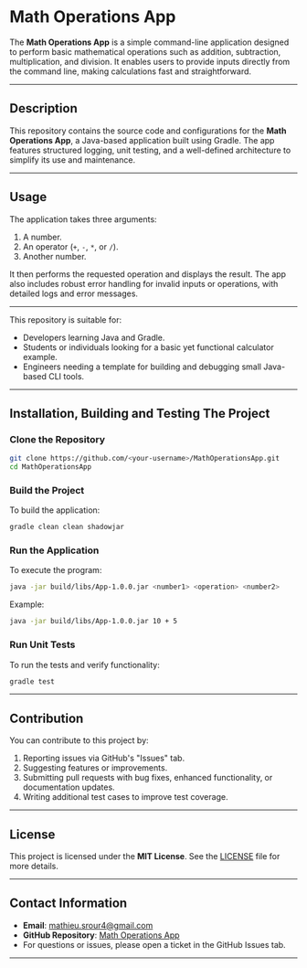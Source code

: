 # Math Operations App

The **Math Operations App** is a simple command-line application designed to perform basic mathematical operations such as addition, subtraction, multiplication, and division. It enables users to provide inputs directly from the command line, making calculations fast and straightforward.

---

## Description
This repository contains the source code and configurations for the **Math Operations App**, a Java-based application built using Gradle. The app features structured logging, unit testing, and a well-defined architecture to simplify its use and maintenance.

---

## Usage
The application takes three arguments:
1. A number.
2. An operator (`+`, `-`, `*`, or `/`).
3. Another number.

It then performs the requested operation and displays the result. The app also includes robust error handling for invalid inputs or operations, with detailed logs and error messages.

---

This repository is suitable for:
- Developers learning Java and Gradle.
- Students or individuals looking for a basic yet functional calculator example.
- Engineers needing a template for building and debugging small Java-based CLI tools.



---

## Installation, Building and Testing The Project

### Clone the Repository
```bash
git clone https://github.com/<your-username>/MathOperationsApp.git
cd MathOperationsApp
```

### Build the Project
To build the application:
```bash
gradle clean clean shadowjar
```

### Run the Application
To execute the program:
```bash
java -jar build/libs/App-1.0.0.jar <number1> <operation> <number2>
```
Example:
```bash
java -jar build/libs/App-1.0.0.jar 10 + 5
```

### Run Unit Tests
To run the tests and verify functionality:
```bash
gradle test
```

---

## Contribution
You can contribute to this project by:
1. Reporting issues via GitHub's "Issues" tab.
2. Suggesting features or improvements.
3. Submitting pull requests with bug fixes, enhanced functionality, or documentation updates.
4. Writing additional test cases to improve test coverage.

---

## License
This project is licensed under the **MIT License**. See the [LICENSE](https://github.com/MathieuSrour/MathOperationsApp/blob/main/LICENSE.txt) file for more details.

---

## Contact Information
- **Email**: mathieu.srour4@gmail.com
- **GitHub Repository**: [Math Operations App](https://github.com/MathieuSrour/MathOperationsApp.git)
- For questions or issues, please open a ticket in the GitHub Issues tab.

---

